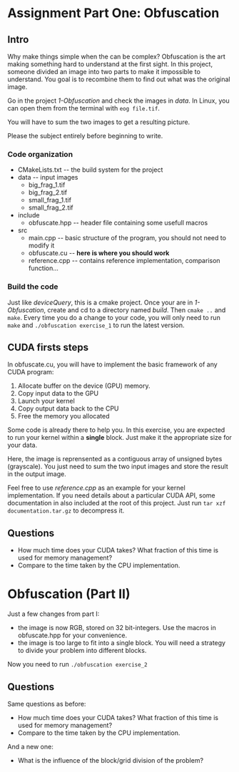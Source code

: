 # Assignment Part One: Obfuscation

## Intro

Why make things simple when the can be complex? Obfuscation is the art making something hard to understand at the first sight. In this project, someone divided an image into two parts to make it impossible to understand. You goal is to recombine them to find out what was the original image.

Go in the project *1-Obfuscation* and check the images in *data*. In Linux, you can open them from the terminal with `eog file.tif`.

You will have to sum the two images to get a resulting picture.

Please the subject entirely before beginning to write.

### Code organization

* CMakeLists.txt                  -- the build system for the project
* data                            -- input images
  * big_frag_1.tif
  * big_frag_2.tif
  * small_frag_1.tif
  * small_frag_2.tif
* include
  * obfuscate.hpp               -- header file containing some usefull macros
* src
  * main.cpp                    -- basic structure of the program, you should not need to modify it
  * obfuscate.cu                -- **here is where you should work**
  * reference.cpp               -- contains reference implementation, comparison function...

### Build the code

Just like *deviceQuery*, this is a cmake project. Once your are in *1-Obfuscation*, create and cd to a directory named *build*. Then `cmake ..` and `make`. Every time you do a change to your code, you will only need to run `make` and `./obfuscation exercise_1` to run the latest version.

## CUDA firsts steps

In obfuscate.cu, you will have to implement the basic framework of any CUDA program:
1. Allocate buffer on the device (GPU) memory.
2. Copy input data to the GPU
3. Launch your kernel
4. Copy output data back to the CPU
5. Free the memory you allocated

Some code is already there to help you. In this exercise, you are expected to run your kernel within a **single** block. Just make it the appropriate size for your data.

Here, the image is reprensented as a contiguous array of unsigned bytes (grayscale). You just need to sum the two input images and store the result in the output image.

Feel free to use *reference.cpp* as an example for your kernel implementation. If you need details about a particular CUDA API, some documentation in also included at the root of this project. Just run `tar xzf documentation.tar.gz` to decompress it.

## Questions

* How much time does your CUDA takes? What fraction of this time is used for memory management?
* Compare to the time taken by the CPU implementation.

# Obfuscation (Part II)

Just a few changes from part I:
* the image is now RGB, stored on 32 bit-integers. Use the macros in obfuscate.hpp for your convenience.
* the image is too large to fit into a single block. You will need a strategy to divide your problem into different blocks.

Now you need to run `./obfuscation exercise_2`

## Questions

Same questions as before:
* How much time does your CUDA takes? What fraction of this time is used for memory management?
* Compare to the time taken by the CPU implementation.

And a new one:
* What is the influence of the block/grid division of the problem?
